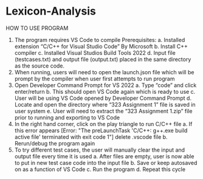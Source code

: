 # Lexicon-Analysis

HOW TO USE PROGRAM
1. The program requires VS Code to compile
    Prerequisites:
    a. Installed extension “C/C++ for Visual Studio Code” By Microsoft
    b. Install C++ compiler
    c. Installed Visual Studios Build Tools 2022
    d. Input file (testcases.txt) and output file (output.txt) placed in the same directory as the source code.
2. When running, users will need to open the launch.json file which will be prompt by the compiler when user first attempts to run program
3. Open Developer Command Prompt for VS 2022
    a. Type “code” and click enter/return
    b. This should open VS Code again which is ready to use
    c. User will be using VS Code opened by Developer Command Prompt
    d. Locate and open the directory where “323 Assignment 1” file is saved in user system 
    e. User will need to extract the “323 Assignment 1.zip” file prior to running and exporting to VS Code
4. In the right hand corner, click on the play triangle to run C/C++ file
    a. If this error appears [Error: "The preLaunchTask 'C/C++: g++.exe build active file' terminated with exit code 1"] delete .vscode file
    b. Rerun/debug the program again
5. To try different test cases, the user will manually clear the input and output file every time it is used
    a. After files are empty, user is now able to put in new test case code into the input file
    b. Save or keep autosaved on as a function of VS Code
    c. Run the program
    d. Repeat this cycle
